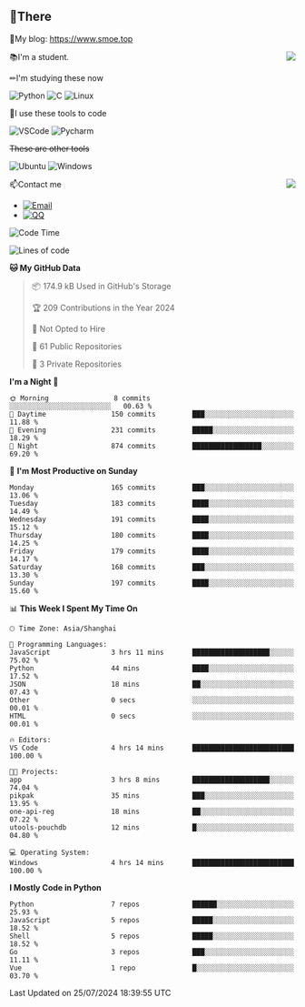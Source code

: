 
## 👏There

📰My blog: https://www.smoe.top

<img align="right" src="https://github-readme-stats.vercel.app/api/top-langs/?username=AkashiCoin"/>


📚I'm a student.

✏I'm studying these now

![Python](https://img.shields.io/badge/-Python-blue?style=flat-square&logo=Python&logoColor=fff)
![C](https://img.shields.io/badge/-C-585858?style=flat-square&logo=C&logoColor=fff)
![Linux](https://img.shields.io/badge/-Linux-black?style=flat-square&logo=Linux&logoColor=fff)

🔨I use these tools to code

![VSCode](https://img.shields.io/badge/-VSCode-blue?style=flat-square&logo=visualstudiocode&logoColor=fff)
![Pycharm](https://img.shields.io/badge/-Pycharm-green?style=flat-square&logo=pycharm&logoColor=fff)

 ~~These are other tools~~

![Ubuntu](https://img.shields.io/badge/-Ubuntu-orange?style=flat-square&logo=Ubuntu&logoColor=fff)
![Windows](https://img.shields.io/badge/-Windows-blue?style=flat-square&logo=Windows&logoColor=fff)

<img align="right" src="https://github-readme-stats.vercel.app/api?username=AkashiCoin" />


📫Contact me

* [![Email](https://img.shields.io/badge/Email-l1040186796@gmail.com-1?style=social&logoColor=fff)](mailto:l1040186796@gmail.com)
* [![QQ](https://img.shields.io/badge/QQ-1040186796-1?style=social&logoColor=fff)](tencent://AddContact/?fromId=45&fromSubId=1&subcmd=all&uin=1040186796&website=www.oicqzone.com)

<!--START_SECTION:waka-->
![Code Time](http://img.shields.io/badge/Code%20Time-1%2C204%20hrs%2025%20mins-blue)

![Lines of code](https://img.shields.io/badge/From%20Hello%20World%20I%27ve%20Written-266.8%20thousand%20lines%20of%20code-blue)

**🐱 My GitHub Data** 

> 📦 174.9 kB Used in GitHub's Storage 
 > 
> 🏆 209 Contributions in the Year 2024
 > 
> 🚫 Not Opted to Hire
 > 
> 📜 61 Public Repositories 
 > 
> 🔑 3 Private Repositories 
 > 
**I'm a Night 🦉** 

```text
🌞 Morning                8 commits           ░░░░░░░░░░░░░░░░░░░░░░░░░   00.63 % 
🌆 Daytime                150 commits         ███░░░░░░░░░░░░░░░░░░░░░░   11.88 % 
🌃 Evening                231 commits         █████░░░░░░░░░░░░░░░░░░░░   18.29 % 
🌙 Night                  874 commits         █████████████████░░░░░░░░   69.20 % 
```
📅 **I'm Most Productive on Sunday** 

```text
Monday                   165 commits         ███░░░░░░░░░░░░░░░░░░░░░░   13.06 % 
Tuesday                  183 commits         ████░░░░░░░░░░░░░░░░░░░░░   14.49 % 
Wednesday                191 commits         ████░░░░░░░░░░░░░░░░░░░░░   15.12 % 
Thursday                 180 commits         ████░░░░░░░░░░░░░░░░░░░░░   14.25 % 
Friday                   179 commits         ████░░░░░░░░░░░░░░░░░░░░░   14.17 % 
Saturday                 168 commits         ███░░░░░░░░░░░░░░░░░░░░░░   13.30 % 
Sunday                   197 commits         ████░░░░░░░░░░░░░░░░░░░░░   15.60 % 
```


📊 **This Week I Spent My Time On** 

```text
🕑︎ Time Zone: Asia/Shanghai

💬 Programming Languages: 
JavaScript               3 hrs 11 mins       ███████████████████░░░░░░   75.02 % 
Python                   44 mins             ████░░░░░░░░░░░░░░░░░░░░░   17.52 % 
JSON                     18 mins             ██░░░░░░░░░░░░░░░░░░░░░░░   07.43 % 
Other                    0 secs              ░░░░░░░░░░░░░░░░░░░░░░░░░   00.01 % 
HTML                     0 secs              ░░░░░░░░░░░░░░░░░░░░░░░░░   00.01 % 

🔥 Editors: 
VS Code                  4 hrs 14 mins       █████████████████████████   100.00 % 

🐱‍💻 Projects: 
app                      3 hrs 8 mins        ███████████████████░░░░░░   74.04 % 
pikpak                   35 mins             ███░░░░░░░░░░░░░░░░░░░░░░   13.95 % 
one-api-reg              18 mins             ██░░░░░░░░░░░░░░░░░░░░░░░   07.22 % 
utools-pouchdb           12 mins             █░░░░░░░░░░░░░░░░░░░░░░░░   04.80 % 

💻 Operating System: 
Windows                  4 hrs 14 mins       █████████████████████████   100.00 % 
```

**I Mostly Code in Python** 

```text
Python                   7 repos             ██████░░░░░░░░░░░░░░░░░░░   25.93 % 
JavaScript               5 repos             █████░░░░░░░░░░░░░░░░░░░░   18.52 % 
Shell                    5 repos             █████░░░░░░░░░░░░░░░░░░░░   18.52 % 
Go                       3 repos             ███░░░░░░░░░░░░░░░░░░░░░░   11.11 % 
Vue                      1 repo              █░░░░░░░░░░░░░░░░░░░░░░░░   03.70 % 
```




 Last Updated on 25/07/2024 18:39:55 UTC
<!--END_SECTION:waka-->
